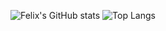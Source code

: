 ![Felix's GitHub stats](https://github-readme-stats.vercel.app/api?username=FelixGrafschmidt&show_icons=true&theme=chartreuse-dark)  ![Top Langs](https://github-readme-stats.vercel.app/api/top-langs/?username=FelixGrafschmidt&layout=compact&theme=chartreuse-dark)




